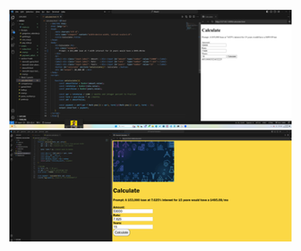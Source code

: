 ![screenshot whole image](./images/whole%20screen%20shot.png)
![scrennshot workshop](./images/Workshopscreenshot.png)